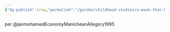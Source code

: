 ```yaml
---
{"dg-publish":true,"permalink":"/garden/childhood-studies/a-mask-that-hides-the-complexity-and-tensions-of-the-colonial-mission/","created":"2024-04-30T10:27:49.743+08:00","updated":"2024-07-31T16:19:13.426+08:00"}
---
```


per @janmohamedEconomyManicheanAllegory1995
